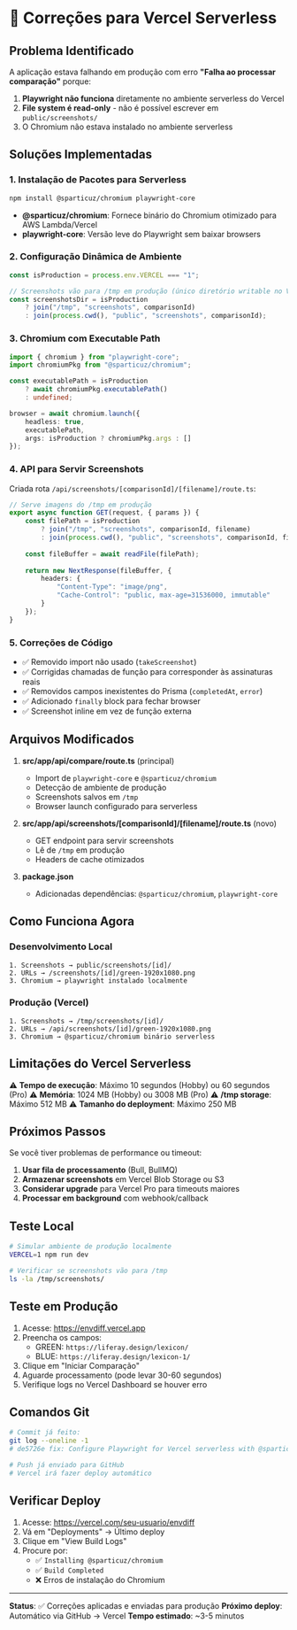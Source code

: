 # 🔧 Correções para Vercel Serverless

## Problema Identificado

A aplicação estava falhando em produção com erro **"Falha ao processar comparação"** porque:

1. **Playwright não funciona** diretamente no ambiente serverless do Vercel
2. **File system é read-only** - não é possível escrever em `public/screenshots/`
3. O Chromium não estava instalado no ambiente serverless

## Soluções Implementadas

### 1. Instalação de Pacotes para Serverless

```bash
npm install @sparticuz/chromium playwright-core
```

- **@sparticuz/chromium**: Fornece binário do Chromium otimizado para AWS Lambda/Vercel
- **playwright-core**: Versão leve do Playwright sem baixar browsers

### 2. Configuração Dinâmica de Ambiente

```typescript
const isProduction = process.env.VERCEL === "1";

// Screenshots vão para /tmp em produção (único diretório writable no Vercel)
const screenshotsDir = isProduction
	? join("/tmp", "screenshots", comparisonId)
	: join(process.cwd(), "public", "screenshots", comparisonId);
```

### 3. Chromium com Executable Path

```typescript
import { chromium } from "playwright-core";
import chromiumPkg from "@sparticuz/chromium";

const executablePath = isProduction
	? await chromiumPkg.executablePath()
	: undefined;

browser = await chromium.launch({
	headless: true,
	executablePath,
	args: isProduction ? chromiumPkg.args : []
});
```

### 4. API para Servir Screenshots

Criada rota `/api/screenshots/[comparisonId]/[filename]/route.ts`:

```typescript
// Serve imagens do /tmp em produção
export async function GET(request, { params }) {
	const filePath = isProduction
		? join("/tmp", "screenshots", comparisonId, filename)
		: join(process.cwd(), "public", "screenshots", comparisonId, filename);
	
	const fileBuffer = await readFile(filePath);
	
	return new NextResponse(fileBuffer, {
		headers: {
			"Content-Type": "image/png",
			"Cache-Control": "public, max-age=31536000, immutable"
		}
	});
}
```

### 5. Correções de Código

- ✅ Removido import não usado (`takeScreenshot`)
- ✅ Corrigidas chamadas de função para corresponder às assinaturas reais
- ✅ Removidos campos inexistentes do Prisma (`completedAt`, `error`)
- ✅ Adicionado `finally` block para fechar browser
- ✅ Screenshot inline em vez de função externa

## Arquivos Modificados

1. **src/app/api/compare/route.ts** (principal)
   - Import de `playwright-core` e `@sparticuz/chromium`
   - Detecção de ambiente de produção
   - Screenshots salvos em `/tmp`
   - Browser launch configurado para serverless

2. **src/app/api/screenshots/[comparisonId]/[filename]/route.ts** (novo)
   - GET endpoint para servir screenshots
   - Lê de `/tmp` em produção
   - Headers de cache otimizados

3. **package.json**
   - Adicionadas dependências: `@sparticuz/chromium`, `playwright-core`

## Como Funciona Agora

### Desenvolvimento Local
```
1. Screenshots → public/screenshots/[id]/
2. URLs → /screenshots/[id]/green-1920x1080.png
3. Chromium → playwright instalado localmente
```

### Produção (Vercel)
```
1. Screenshots → /tmp/screenshots/[id]/
2. URLs → /api/screenshots/[id]/green-1920x1080.png
3. Chromium → @sparticuz/chromium binário serverless
```

## Limitações do Vercel Serverless

⚠️ **Tempo de execução**: Máximo 10 segundos (Hobby) ou 60 segundos (Pro)
⚠️ **Memória**: 1024 MB (Hobby) ou 3008 MB (Pro)
⚠️ **/tmp storage**: Máximo 512 MB
⚠️ **Tamanho do deployment**: Máximo 250 MB

## Próximos Passos

Se você tiver problemas de performance ou timeout:

1. **Usar fila de processamento** (Bull, BullMQ)
2. **Armazenar screenshots** em Vercel Blob Storage ou S3
3. **Considerar upgrade** para Vercel Pro para timeouts maiores
4. **Processar em background** com webhook/callback

## Teste Local

```bash
# Simular ambiente de produção localmente
VERCEL=1 npm run dev

# Verificar se screenshots vão para /tmp
ls -la /tmp/screenshots/
```

## Teste em Produção

1. Acesse: https://envdiff.vercel.app
2. Preencha os campos:
   - GREEN: `https://liferay.design/lexicon/`
   - BLUE: `https://liferay.design/lexicon-1/`
3. Clique em "Iniciar Comparação"
4. Aguarde processamento (pode levar 30-60 segundos)
5. Verifique logs no Vercel Dashboard se houver erro

## Comandos Git

```bash
# Commit já feito:
git log --oneline -1
# de5726e fix: Configure Playwright for Vercel serverless with @sparticuz/chromium

# Push já enviado para GitHub
# Vercel irá fazer deploy automático
```

## Verificar Deploy

1. Acesse: https://vercel.com/seu-usuario/envdiff
2. Vá em "Deployments" → Último deploy
3. Clique em "View Build Logs"
4. Procure por:
   - ✅ `Installing @sparticuz/chromium`
   - ✅ `Build Completed`
   - ❌ Erros de instalação do Chromium

---

**Status**: ✅ Correções aplicadas e enviadas para produção
**Próximo deploy**: Automático via GitHub → Vercel
**Tempo estimado**: ~3-5 minutos
